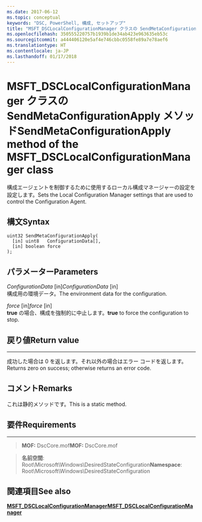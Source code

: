```yaml
---
ms.date: 2017-06-12
ms.topic: conceptual
keywords: "DSC, PowerShell, 構成, セットアップ"
title: "MSFT_DSCLocalConfigurationManager クラスの SendMetaConfigurationApply メソッド"
ms.openlocfilehash: 350555220757b1939b1de34ab423e963635eb53c
ms.sourcegitcommit: a444406120e5af4e746cbbc0558fe89a7e78aef6
ms.translationtype: HT
ms.contentlocale: ja-JP
ms.lasthandoff: 01/17/2018
---
```

# <a name="sendmetaconfigurationapply-method-of-the-msftdsclocalconfigurationmanager-class"></a><span data-ttu-id="3212f-103">MSFT_DSCLocalConfigurationManager クラスの SendMetaConfigurationApply メソッド</span><span class="sxs-lookup"><span data-stu-id="3212f-103">SendMetaConfigurationApply method of the MSFT_DSCLocalConfigurationManager class</span></span>

<span data-ttu-id="3212f-104">構成エージェントを制御するために使用するローカル構成マネージャーの設定を設定します。</span><span class="sxs-lookup"><span data-stu-id="3212f-104">Sets the Local Configuration Manager settings that are used to control the Configuration Agent.</span></span>

<a name="syntax"></a><span data-ttu-id="3212f-105">構文</span><span class="sxs-lookup"><span data-stu-id="3212f-105">Syntax</span></span>
------

```mof
uint32 SendMetaConfigurationApply(
  [in] uint8   ConfigurationData[],
  [in] boolean force
);
```

<a name="parameters"></a><span data-ttu-id="3212f-106">パラメーター</span><span class="sxs-lookup"><span data-stu-id="3212f-106">Parameters</span></span>
----------

<span data-ttu-id="3212f-107">*ConfigurationData* \[in\]</span><span class="sxs-lookup"><span data-stu-id="3212f-107">*ConfigurationData* \[in\]</span></span>  
<span data-ttu-id="3212f-108">構成用の環境データ。</span><span class="sxs-lookup"><span data-stu-id="3212f-108">The environment data for the configuration.</span></span>

<span data-ttu-id="3212f-109">*force* \[in\]</span><span class="sxs-lookup"><span data-stu-id="3212f-109">*force* \[in\]</span></span>  
<span data-ttu-id="3212f-110">**true** の場合、構成を強制的に中止します。</span><span class="sxs-lookup"><span data-stu-id="3212f-110">**true** to force the configuration to stop.</span></span>

## <a name="return-value"></a><span data-ttu-id="3212f-111">戻り値</span><span class="sxs-lookup"><span data-stu-id="3212f-111">Return value</span></span>
------------

<span data-ttu-id="3212f-112">成功した場合は 0 を返します。それ以外の場合はエラー コードを返します。</span><span class="sxs-lookup"><span data-stu-id="3212f-112">Returns zero on success; otherwise returns an error code.</span></span>

## <a name="remarks"></a><span data-ttu-id="3212f-113">コメント</span><span class="sxs-lookup"><span data-stu-id="3212f-113">Remarks</span></span>

<span data-ttu-id="3212f-114">これは静的メソッドです。</span><span class="sxs-lookup"><span data-stu-id="3212f-114">This is a static method.</span></span>

## <a name="requirements"></a><span data-ttu-id="3212f-115">要件</span><span class="sxs-lookup"><span data-stu-id="3212f-115">Requirements</span></span>
------------
><span data-ttu-id="3212f-116">**MOF:** DscCore.mof</span><span class="sxs-lookup"><span data-stu-id="3212f-116">**MOF:** DscCore.mof</span></span>

><span data-ttu-id="3212f-117">**名前空間**: Root\Microsoft\Windows\DesiredStateConfiguration</span><span class="sxs-lookup"><span data-stu-id="3212f-117">**Namespace**: Root\Microsoft\Windows\DesiredStateConfiguration</span></span>


## <a name="see-also"></a><span data-ttu-id="3212f-118">関連項目</span><span class="sxs-lookup"><span data-stu-id="3212f-118">See also</span></span>


[<span data-ttu-id="3212f-119">**MSFT_DSCLocalConfigurationManager**</span><span class="sxs-lookup"><span data-stu-id="3212f-119">**MSFT_DSCLocalConfigurationManager**</span></span>](msft-dsclocalconfigurationmanager.md)


 

 



